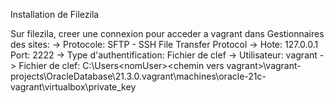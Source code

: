 Installation de Filezila

Sur filezila, creer une connexion pour acceder a vagrant dans Gestionnaires des sites:
		-> Protocole: SFTP - SSH File Transfer Protocol
		-> Hote: 127.0.0.1 Port: 2222
		-> Type d'authentification: Fichier de clef
		-> Utilisateur: vagrant
		-> Fichier de clef: C:\Users\<nomUser>\<chemin vers vagrant>\vagrant-projects\OracleDatabase\21.3.0\.vagrant\machines\oracle-21c-vagrant\virtualbox\private_key